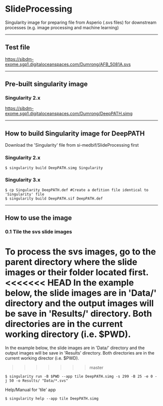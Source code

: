 # SlideProcessing
Singularity image for preparing file from Asperio (.svs files) for downstream processes (e.g. image processing and machine learning)

---
## Test file
https://sibdm-exome.sgp1.digitaloceanspaces.com/Dumrong/AFB_5081A.svs

---
## Pre-built singularity image

### Singularity 2.x
https://sibdm-exome.sgp1.digitaloceanspaces.com/Dumrong/DeepPATH.simg

---
## How to build Singularity image for DeepPATH

Download the 'Singularity' file from si-medbif/SlideProcessing first

### Singularity 2.x

```shell
$ singularity build DeepPATH.simg Singularity
```
### Singularity 3.x
```shell
$ cp Singularity DeepPATH.def #Create a defition file identical to 'Singularity' file
$ singularity build DeepPATH.sif DeepPATH.def
```
---
## How to use the image

### 0.1 Tile the svs slide images

To process the svs images, go to the parent directory where the slide images or their folder located first. 
<<<<<<< HEAD
In the example below, the slide images are in 'Data/' directory and the output images will be save in 'Results/' directory. Both directories are in the current working directory (i.e. $PWD).
=======
In the example below, the slide images are in 'Data/' directory and the output images will be save in 'Results' directory. Both directories are in the current working director (i.e. $PWD).
>>>>>>> master

```shell
$ singularity run -B $PWD --app tile DeepPATH.simg -s 299 -B 25 -e 0 -j 50 -o Results/ "Data/*.svs"
```
Help/Manual for 'tile' app
```shell
$ singularity help --app tile DeepPATH.simg 
```
